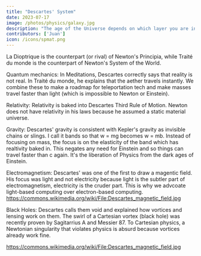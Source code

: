 ```yaml
---
title: "Descartes' System"
date: 2023-07-17
image: /photos/physics/galaxy.jpg
description: "The age of the Universe depends on which layer you are in, as the effect of the confinement of the Negative Force"
contributors: ['Juan']
icon: /icons/spmat.png
---
```



La Dioptrique is the counterpart (or rival) of Newton's Principia, while Traité du monde is the counterpart of Newton's System of the World. 

Quantum mechanics: In Meditations, Descartes correctly says that reality is not real. In Traité du monde, he explains that the aether travels instantly. We combine these to make a roadmap for teleportation tech and make masses travel faster than light (which is impossible to Newton or Einstein).

Relativity: Relativity is baked into Descartes Third Rule of Motion. Newton does not have relativity in his laws because he assumed a static material universe.    

Gravity: Descartes' gravity is consistent with Kepler's gravity as invisible chains or slings. I call it bands so that w = mg becomes w = mb. Instead of focusing on mass, the focus is on the elasticity of the band which has realtivity baked in. This negates any need for Einstein and so things can travel faster than c again. It's the liberation of Physics from the dark ages of Einstein.

Electromagnetism: Descartes' was one of the first to draw a magentic field. His focus was light and not electricity because light is the subtler part of electromagnetism, electricity is the cruder part. This is why we advcoate light-based computing over electron-based computing. https://commons.wikimedia.org/wiki/File:Descartes_magnetic_field.jpg

Black Holes: Descartes calls them void and explained how vortices and lensing work on them. The swirl of a Cartesian vortex (black hole) was recently proven by Sagitarrius A and Messier 87. To Cartesian physics, a Newtonian singularity that violates physics is absurd because vortices already work fine.   

https://commons.wikimedia.org/wiki/File:Descartes_magnetic_field.jpg
